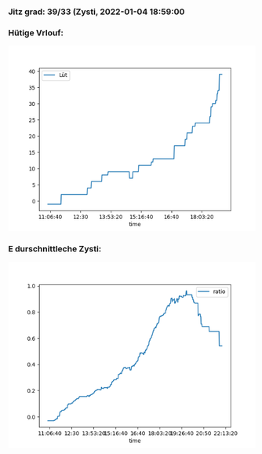 ### Jitz grad: 39/33 (Zysti, 2022-01-04 18:59:00

### Hütige Vrlouf:
![Graph](Today.png)

### E durschnittleche Zysti:
![Graph](Zysti.png)